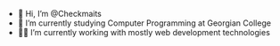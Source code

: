 - 👋 Hi, I’m @Checkmaits
- 🏫 I’m currently studying Computer Programming at Georgian College
- 👨‍💻 I’m currently working with mostly web development technologies

<!---
Checkmaits/Checkmaits is a ✨ special ✨ repository because its `README.md` (this file) appears on your GitHub profile.
You can click the Preview link to take a look at your changes.
--->
